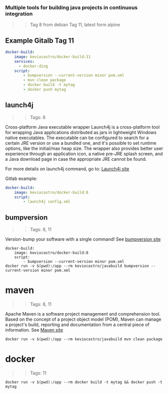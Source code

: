 ### Multiple tools for building java projects in continuous integration

>> Tag 8 from debian
>> Tag 11, latest form alpine

## Example Gitalb Tag 11

```yaml
docker-build:
    image: keviocastro/docker-build:11
    services:
      - docker:ding
    script:
        - bumpversion --current-version minor pom.xml
        - mvn clean package
        - docker build -t mytag
        - docker push mytag
````

## launch4j
>> Tags: 8

Cross-platform Java executable wrapper
Launch4j is a cross-platform tool for wrapping Java applications distributed as jars in lightweight 
Windows native executables. The executable can be configured to search for a certain JRE version or use a bundled one, 
and it's possible to set runtime options, like the initial/max heap size. 
The wrapper also provides better user experience through an application icon, 
a native pre-JRE splash screen, and a Java download page in case the appropriate JRE cannot be found.

For more details on launch4j command, go to: [Launch4j site](http://launch4j.sourceforge.net/)

Gitlab example:

```yaml
docker-build:
    image: keviocastro/docker-build:8
    script:
        - launch4j config.xml
````

## bumpversion
>> Tags: 8, 11

Version-bump your software with a single command!
See [bumpversion site](https://github.com/peritus/bumpversion)


```console
docker-build:
    image: keviocastro/docker-build:8
    script:
        - bumpversion --current-version minor pom.xml
docker run -v $(pwd):/app --rm keviocastro/javabuild bumpversion --current-version minor pom.xml
````

# maven
>> Tags: 8, 11

Apache Maven is a software project management and comprehension tool. Based on the concept of a project object model (POM), Maven can manage a project's build, reporting and documentation from a central piece of information.
See [Maven site](https://maven.apache.org/)

```console
docker run -v $(pwd):/app --rm keviocastro/javabuild mvn clean package
````

# docker
>> Tags: 11

```console
docker run -v $(pwd):/app --rm docker build -t mytag && docker push -t mytag
````